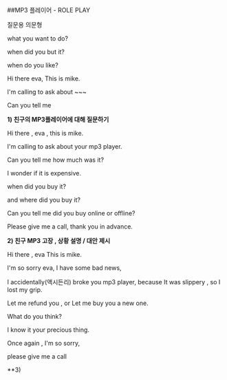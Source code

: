 ##MP3 플레이어 - ROLE PLAY

질문용 의문형

what you want to do?

when did you but it?

when do you like?



Hi there eva, This is mike.

I'm calling to ask about ~~~

Can you tell me

**1) 친구의 MP3플레이어에 대해 질문하기**

Hi there , eva , this is mike. 

I'm calling to ask about your mp3 player.

Can you tell me how much was it?

I wonder if it is expensive.

when did you buy it?

and where did you buy it?

Can you tell me did you buy online or offline?

Please give me a call, thank you in advance.



**2) 친구  MP3 고장 , 상황 설명 / 대안 제시**

Hi there , eva This is mike.

I'm so sorry eva, I have some bad news,

I accidentally(액시든리) broke you mp3 player, because It was slippery , so I lost my grip.

Let me refund you , or Let me buy you a new one.

What do you think?

I know it your precious thing.

Once again , I'm so sorry,

please give me a call



**3) 

